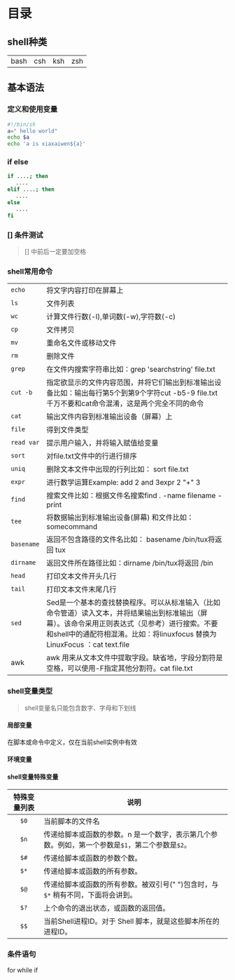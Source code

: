 # 目录

## shell种类
<table>
  <tr>
  <td>bash</td>
  <td>csh</td>
  <td>ksh</td>
  <td>zsh</td>
  </tr>
</table>

## 基本语法
### 定义和使用变量
```sh
#!/bin/sh
a=" hello world"
echo $a
echo 'a is xiaxaiwen${a}'
```
### if else
```sh
if ....; then 
　 .... 
elif ....; then 
　 .... 
else 
　 .... 
fi 
```
### [] 条件测试
> [] 中前后一定要加空格

### shell常用命令
|                           |                              |
|---------------------------|------------------------------|
|`echo`                     |将文字内容打印在屏幕上 |
|`ls`                       |文件列表 |
|`wc`                       |计算文件行数(-l),单词数(-w),字符数(-c) |
|`cp`                       | 文件拷贝 |
|`mv`                       | 重命名文件或移动文件 |
|`rm`                       | 删除文件 |
|`grep`                     | 在文件内搜索字符串比如：grep 'searchstring' file.txt |
|`cut -b`                   |  指定欲显示的文件内容范围，并将它们输出到标准输出设备比如：输出每行第5个到第9个字符cut -b5-9 file.txt千万不要和cat命令混淆，这是两个完全不同的命令 |
|`cat`                      | 输出文件内容到标准输出设备（屏幕）上 |
|`file`                     | 得到文件类型 |
|`read var`                 | 提示用户输入，并将输入赋值给变量 |
|`sort`                     | 对file.txt文件中的行进行排序 |
|`uniq`                     | 删除文本文件中出现的行列比如： sort file.txt | uniq |
|`expr`                     | 进行数学运算Example: add 2 and 3expr 2 "+" 3 |
|`find`                     | 搜索文件比如：根据文件名搜索find . -name filename -print |
|`tee`                      | 将数据输出到标准输出设备(屏幕) 和文件比如：somecommand | tee outfile |
|`basename`                 | 返回不包含路径的文件名比如： basename /bin/tux将返回 tux |
|`dirname`                  | 返回文件所在路径比如：dirname /bin/tux将返回 /bin |
|`head`                     | 打印文本文件开头几行 |
|`tail`                     | 打印文本文件末尾几行 |
|`sed`                      | Sed是一个基本的查找替换程序。可以从标准输入（比如命令管道）读入文本，并将结果输出到标准输出（屏幕）。该命令采用正则表达式（见参考）进行搜索。不要和shell中的通配符相混淆。比如：将linuxfocus 替换为 LinuxFocus ：cat text.file | sed 's/linuxfocus/LinuxFocus/' > newtext.file |
|awk                        | awk 用来从文本文件中提取字段。缺省地，字段分割符是空格，可以使用-F指定其他分割符。cat file.txt | awk -F, '{print $1 "," $3 }'这里我们使用，作为字段分割符，同时打印第一个和第三个字段。如果该文件内容如下： Adam Bor, 34, IndiaKerry Miller, 22, USA命令输出结果为：Adam Bor, IndiaKerry Miller, USA |
### shell变量类型
> shell变量名只能包含数字、字母和下划线
#### 局部变量
在脚本或命令中定义，仅在当前shell实例中有效
#### 环境变量

#### shell变量特殊变量

|特殊变量列表|  说明 |
|:-:|--------|
|`$0`|当前脚本的文件名|
|`$n`|传递给脚本或函数的参数。n 是一个数字，表示第几个参数。例如，第一个参数是`$1`，第二个参数是`$2`。|
|`$#`|传递给脚本或函数的参数个数。|
|`$*`|传递给脚本或函数的所有参数。|
|`$@`|传递给脚本或函数的所有参数。被双引号(" ")包含时，与 `$*` 稍有不同，下面将会讲到。|
|`$?`|上个命令的退出状态，或函数的返回值。|
|`$$`|当前Shell进程ID。对于 Shell 脚本，就是这些脚本所在的进程ID。|

### 条件语句
for
while
if

